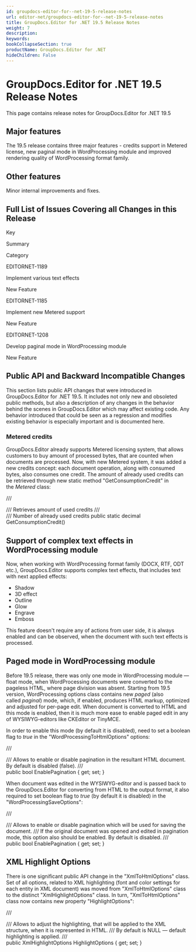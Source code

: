 ```yaml
---
id: groupdocs-editor-for--net-19-5-release-notes
url: editor-net/groupdocs-editor-for--net-19-5-release-notes
title: GroupDocs.Editor for .NET 19.5 Release Notes
weight: 7
description: 
keywords: 
bookCollapseSection: true
productName: GroupDocs.Editor for .NET
hideChildren: False
---
```


# GroupDocs.Editor for .NET 19.5 Release Notes


This page contains release notes for GroupDocs.Editor for .NET 19.5

## Major features

The 19.5 release contains three major features - credits support in Metered license, new paginal mode in WordProcessing module and improved rendering quality of WordProcessing format family.

## Other features

Minor internal improvements and fixes.

## Full List of Issues Covering all Changes in this Release

Key

Summary

Category

EDITORNET-1189

Implement various text effects

New Feature

EDITORNET-1185

Implement new Metered support

New Feature

EDITORNET-1208

Develop paginal mode in WordProcessing module

New Feature

## Public API and Backward Incompatible Changes

This section lists public API changes that were introduced in GroupDocs.Editor for .NET 19.5. It includes not only new and obsoleted public methods, but also a description of any changes in the behavior behind the scenes in GroupDocs.Editor which may affect existing code. Any behavior introduced that could be seen as a regression and modifies existing behavior is especially important and is documented here.

### Metered credits

GroupDocs.Editor already supports Metered licensing system, that allows customers to buy amount of processed bytes, that are counted when documents are processed. Now, with new Metered system, it was added a new credits concept: each document operation, along with consumed bytes, also consumes one credit. The amount of already used credits can be retrieved through new static method "GetConsumptionCredit" in the *Metered* class:

/// <summary>
/// Retrieves amount of used credits
/// </summary>
/// <returns>Number of already used credits</returns>
public static decimal GetConsumptionCredit()

## Support of complex text effects in WordProcessing module

Now, when working with WordProcessing format family (DOCX, RTF, ODT etc.), GroupDocs.Editor supports complex text effects, that includes text with next applied effects:

*   Shadow
*   3D effect
*   Outline
*   Glow
*   Engrave
*   Emboss

This feature doesn't require any of actions from user side, it is always enabled and can be observed, when the document with such text effects is processed.

## Paged mode in WordProcessing module

Before 19.5 release, there was only one mode in WordProcessing module — float mode, when WordProcessing documents were converted to the pageless HTML, where page division was absent. Starting from 19.5 version, WordProcessing options class contains new *paged* (also called *paginal*) mode, which, if enabled, produces HTML markup, optimized and adjusted for per-page edit. When document is converted to HTML and this mode is enabled, then it is much more ease to enable paged edit in any of WYSIWYG-editors like CKEditor or TinyMCE.

In order to enable this mode (by default it is disabled), need to set a boolean flag to *true* in the "WordProcessingToHtmlOptions" options:

/// <summary>
/// Allows to enable or disable pagination in the resultant HTML document. By default is disabled (false).
/// </summary>
public bool EnablePagination { get; set; }

When document was edited in the WYSIWYG-editor and is passed back to the GroupDocs.Editor for converting from HTML to the output format, it also required to set boolean flag to *true* (by default it is disabled) in the "WordProcessingSaveOptions":

/// <summary>
/// Allows to enable or disable pagination which will be used for saving the document. 
/// If the original document was opened and edited in pagination mode, this option also should be enabled. By default is disabled.
/// </summary>
public bool EnablePagination { get; set; }

## XML Highlight Options

There is one significant public API change in the "XmlToHtmlOptions" class. Set of all options, related to XML highlighting (font and color settings for each entity in XML document) was moved from "XmlToHtmlOptions" class to the distinct "XmlHighlightOptions" class. In turn, "XmlToHtmlOptions" class now contains new property "HighlightOptions":

/// <summary>
/// Allows to adjust the highlighting, that will be applied to the XML structure, when it is represented in HTML.
/// By default is NULL — default highlighting is applied.
/// </summary>
public XmlHighlightOptions HighlightOptions { get; set; }

